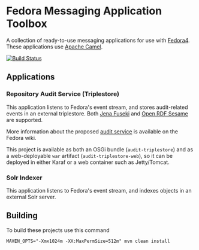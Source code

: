 # Fedora Messaging Application Toolbox

A collection of ready-to-use messaging applications for use
with [Fedora4](http://fcrepo.org). These applications use
[Apache Camel](https://camel.apache.org).

[![Build Status](https://travis-ci.org/fcrepo4-labs/fcrepo-camel-toolbox.png?branch=master)](https://travis-ci.org/fcrepo4-labs/fcrepo-camel-toolkit)

## Applications

### Repository Audit Service (Triplestore)

This application listens to Fedora's event stream, and stores
audit-related events in an external triplestore. Both
[Jena Fuseki](http://jena.apache.org/documentation/serving_data/)
and [Open RDF Sesame](http://rdf4j.org/) are supported.

More information about the proposed
[audit service](https://wiki.duraspace.org/display/FF/Design+-+Audit+Service)
is available on the Fedora wiki.

This project is available as both an OSGi bundle (`audit-triplestore`)
and as a web-deployable `war` artifact (`audit-triplestore-web`),
so it can be deployed in either Karaf or a web container such as
Jetty/Tomcat.

### Solr Indexer

This application listens to Fedora's event stream, and
indexes objects in an external Solr server.

## Building

To build these projects use this command

    MAVEN_OPTS="-Xmx1024m -XX:MaxPermSize=512m" mvn clean install

